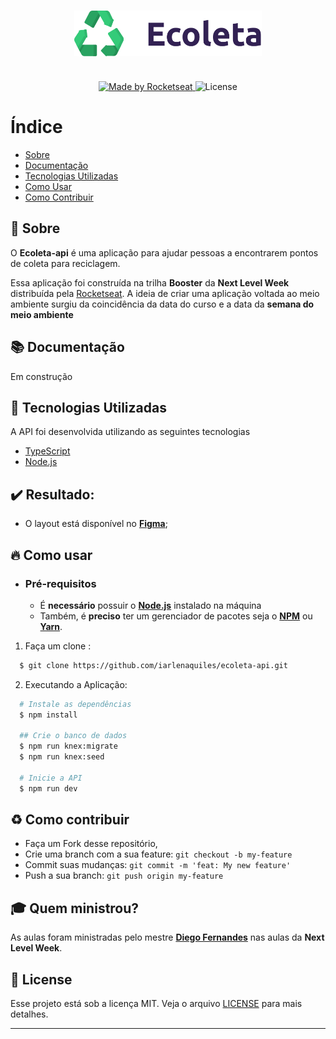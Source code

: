 <h3 align="center">
    <img alt="Logo" title="#logo" width="300px" src=".github/logo.png">
    <br><br>
</h3>

<p align="center">
  <a href="https://rocketseat.com.br">
    <img alt="Made by Rocketseat" src="https://img.shields.io/badge/made%20by-Rocketseat-%237519C1">
  </a>
  <a>
  <img alt="License" src="https://camo.githubusercontent.com/e2f41b08ff03e8fa41c25edc05fc43dbfb62f363/68747470733a2f2f696d672e736869656c64732e696f2f6769746875622f6c6963656e73652f6961726c656e617175696c65732f65636f6c6574612d6170693f636f6c6f723d253233373531394331">
</p>

# Índice

- [Sobre](#sobre)
- [Documentação](#documentacao)
- [Tecnologias Utilizadas](#tecnologias-utilizadas)
- [Como Usar](#como-usar)
- [Como Contribuir](#como-contribuir)

<a id="sobre"></a>

## :bookmark: Sobre

O <strong>Ecoleta-api</strong> é uma aplicação para ajudar pessoas a encontrarem pontos de coleta para reciclagem.

Essa aplicação foi construída na trilha <strong>Booster</strong> da <strong>Next Level Week</strong> distribuída pela [Rocketseat](https://rocketseat.com.br/). A ideia de criar uma aplicação voltada ao meio ambiente surgiu da coincidência da data do curso e a data da <strong>semana do meio ambiente</strong>


<a id="documentacao"></a>

## :books: Documentação
Em construção

<a id="tecnologias-utilizadas"></a>

## :rocket: Tecnologias Utilizadas

A API foi desenvolvida utilizando as seguintes tecnologias

- [TypeScript](https://www.typescriptlang.org/)
- [Node.js](https://nodejs.org/en/)

## :heavy_check_mark: Resultado:

- O layout está disponível no **[Figma](https://www.figma.com/file/1SxgOMojOB2zYT0Mdk28lB/)**;

<a id="como-usar"></a>

## :fire: Como usar

- ### **Pré-requisitos**

  - É **necessário** possuir o **[Node.js](https://nodejs.org/en/)** instalado na máquina
  - Também, é **preciso** ter um gerenciador de pacotes seja o **[NPM](https://www.npmjs.com/)** ou **[Yarn](https://yarnpkg.com/)**.

1. Faça um clone :

```sh
  $ git clone https://github.com/iarlenaquiles/ecoleta-api.git
```

2. Executando a Aplicação:

```sh
  # Instale as dependências
  $ npm install

  ## Crie o banco de dados
  $ npm run knex:migrate
  $ npm run knex:seed

  # Inicie a API
  $ npm run dev
```

<a id="como-contribuir"></a>

## :recycle: Como contribuir

- Faça um Fork desse repositório,
- Crie uma branch com a sua feature: `git checkout -b my-feature`
- Commit suas mudanças: `git commit -m 'feat: My new feature'`
- Push a sua branch: `git push origin my-feature`

## :mortar_board: Quem ministrou?

As aulas foram ministradas pelo mestre **[Diego Fernandes](https://github.com/diego3g)** nas aulas da **Next Level Week**.

## :memo: License

Esse projeto está sob a licença MIT. Veja o arquivo [LICENSE](LICENSE.md) para mais detalhes.

---
